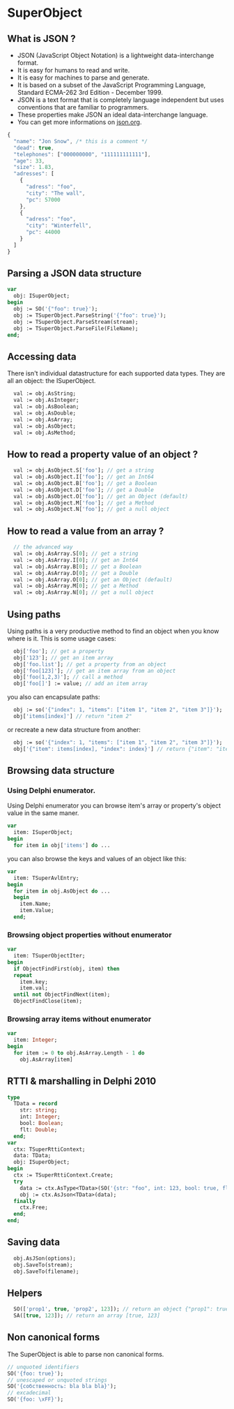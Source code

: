# SuperObject

## What is JSON ?

- JSON (JavaScript Object Notation) is a lightweight data-interchange format.
- It is easy for humans to read and write.
- It is easy for machines to parse and generate.
- It is based on a subset of the JavaScript Programming Language, Standard ECMA-262 3rd Edition - December 1999.
- JSON is a text format that is completely language independent but uses conventions that are familiar to programmers.
- These properties make JSON an ideal data-interchange language.
- You can get more informations on [json.org](http://www.json.org).

```js
{
  "name": "Jon Snow", /* this is a comment */
  "dead": true,
  "telephones": ["000000000", "111111111111"],
  "age": 33,
  "size": 1.83,
  "adresses": [
    {
      "adress": "foo",
      "city": "The wall",
      "pc": 57000
    },
    {
      "adress": "foo",
      "city": "Winterfell",
      "pc": 44000
    }
  ]
}

```
## Parsing a JSON data structure

```pas
var
  obj: ISuperObject;
begin
  obj := SO('{"foo": true}');
  obj := TSuperObject.ParseString('{"foo": true}');
  obj := TSuperObject.ParseStream(stream);
  obj := TSuperObject.ParseFile(FileName);
end;
```

## Accessing data

There isn't individual datastructure for each supported data types.
They are all an object: the ISuperObject.

```pas
  val := obj.AsString;
  val := obj.AsInteger;
  val := obj.AsBoolean;
  val := obj.AsDouble;
  val := obj.AsArray;
  val := obj.AsObject;
  val := obj.AsMethod;
```

## How to read a property value of an object ?

```pas
  val := obj.AsObject.S['foo']; // get a string
  val := obj.AsObject.I['foo']; // get an Int64
  val := obj.AsObject.B['foo']; // get a Boolean
  val := obj.AsObject.D['foo']; // get a Double
  val := obj.AsObject.O['foo']; // get an Object (default)
  val := obj.AsObject.M['foo']; // get a Method
  val := obj.AsObject.N['foo']; // get a null object
```

## How to read a value from an array ?

```pas
  // the advanced way
  val := obj.AsArray.S[0]; // get a string
  val := obj.AsArray.I[0]; // get an Int64
  val := obj.AsArray.B[0]; // get a Boolean
  val := obj.AsArray.D[0]; // get a Double
  val := obj.AsArray.O[0]; // get an Object (default)
  val := obj.AsArray.M[0]; // get a Method
  val := obj.AsArray.N[0]; // get a null object
```

## Using paths

Using paths is a very productive method to find an object when you know where is it.
This is some usage cases:

```pas
  obj['foo']; // get a property
  obj['123']; // get an item array
  obj['foo.list']; // get a property from an object
  obj['foo[123]']; // get an item array from an object
  obj['foo(1,2,3)']; // call a method
  obj['foo[]'] := value; // add an item array
```

you also can encapsulate paths:

```pas
  obj := so('{"index": 1, "items": ["item 1", "item 2", "item 3"]}');
  obj['items[index]'] // return "item 2"
```

or recreate a new data structure from another:

```pas
  obj := so('{"index": 1, "items": ["item 1", "item 2", "item 3"]}');
  obj['{"item": items[index], "index": index}'] // return {"item": "item 2", "index": 1}
```

## Browsing data structure
### Using Delphi enumerator.

Using Delphi enumerator you can browse item's array or property's object value in the same maner.

```pas
var
  item: ISuperObject;
begin
  for item in obj['items'] do ...
```

you can also browse the keys and values of an object like this:

```pas
var
  item: TSuperAvlEntry;
begin
  for item in obj.AsObject do ...
  begin
    item.Name;
    item.Value;
  end;
```

### Browsing object properties without enumerator

```pas
var
  item: TSuperObjectIter;
begin
  if ObjectFindFirst(obj, item) then
  repeat
    item.key;
    item.val;
  until not ObjectFindNext(item);
  ObjectFindClose(item);
```

### Browsing array items without enumerator

```pas
var
  item: Integer;
begin
  for item := 0 to obj.AsArray.Length - 1 do
    obj.AsArray[item]
```

## RTTI & marshalling in Delphi 2010

```pas
type
  TData = record
    str: string;
    int: Integer;
    bool: Boolean;
    flt: Double;
  end;
var
  ctx: TSuperRttiContext;
  data: TData;
  obj: ISuperObject;
begin
  ctx := TSuperRttiContext.Create;
  try
    data := ctx.AsType<TData>(SO('{str: "foo", int: 123, bool: true, flt: 1.23}'));
    obj := ctx.AsJson<TData>(data);
  finally
    ctx.Free;
  end;
end;
```

## Saving data

```pas
  obj.AsJSon(options);
  obj.SaveTo(stream);
  obj.SaveTo(filename);
```

## Helpers

```pas
  SO(['prop1', true, 'prop2', 123]); // return an object {"prop1": true, "prop2": 123}
  SA([true, 123]); // return an array [true, 123]
```

## Non canonical forms

The SuperObject is able to parse non canonical forms.

```pas
// unquoted identifiers
SO('{foo: true}');
// unescaped or unquoted strings
SO('{собственность: bla bla bla}');
// excadecimal
SO('{foo: \xFF}');
```
